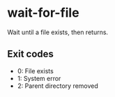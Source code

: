 wait-for-file
==============

Wait until a file exists, then returns.

Exit codes
-----------

* 0: File exists
* 1: System error
* 2: Parent directory removed

